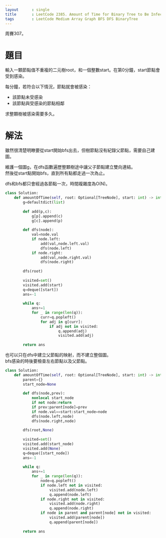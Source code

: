 ```yaml
--- 
layout      : single
title       : LeetCode 2385. Amount of Time for Binary Tree to Be Infected
tags        : LeetCode Medium Array Graph BFS DFS BinaryTree
---
```

周賽307。

# 題目
輸入一顆節點值不重複的二元樹root，和一個整數start。在第0分鐘，start節點會受到感染。  

每分鐘，若符合以下情況，節點就會被感染：  
- 該節點未受感染  
- 該節點與受感染的節點相鄰  

求整顆樹被感染需要多久。  

# 解法
雖然很清楚明瞭要從start開始bfs出去，但樹節點沒有紀錄父節點，需要自己建圖。  

維護一個圖g，在dfs函數遍歷整顆樹途中讓父子節點建立雙向連結。  
然後從start點開始bfs，直到所有點都走過一次為止。  

dfs和bfs都只會經過各節點一次，時間複雜度為O(N)。  

```python
class Solution:
    def amountOfTime(self, root: Optional[TreeNode], start: int) -> int:
        g=defaultdict(list)
        
        def add(p,c):
            g[p].append(c)
            g[c].append(p)
        
        def dfs(node):
            val=node.val
            if node.left:
                add(val,node.left.val)
                dfs(node.left)
            if node.right:
                add(val,node.right.val)
                dfs(node.right)
            
        dfs(root)
            
        visited=set()
        visited.add(start)
        q=deque([start])
        ans=-1
        
        while q:
            ans+=1
            for _ in range(len(q)):
                curr=q.popleft()
                for adj in g[curr]:
                    if adj not in visited:
                        q.append(adj)
                        visited.add(adj)
                        
        return ans
```

也可以只在dfs中建立父節點的映射，而不建立整個圖。  
bfs感染的時後要檢查左右節點以及父節點。  

```python
class Solution:
    def amountOfTime(self, root: Optional[TreeNode], start: int) -> int:
        parent={}
        start_node=None
        
        def dfs(node,prev):
            nonlocal start_node
            if not node:return 
            if prev:parent[node]=prev
            if node.val==start:start_node=node
            dfs(node.left,node)
            dfs(node.right,node)
            
        dfs(root,None)
            
        visited=set()
        visited.add(start_node)
        visited.add(None)
        q=deque([start_node])
        ans=-1
        
        while q:
            ans+=1
            for _ in range(len(q)):
                node=q.popleft()
                if node.left not in visited:
                    visited.add(node.left)
                    q.append(node.left)
                if node.right not in visited:
                    visited.add(node.right)
                    q.append(node.right)
                if node in parent and parent[node] not in visited:
                    visited.add(parent[node])
                    q.append(parent[node])
                              
        return ans
```